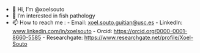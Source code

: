 - 👋 Hi, I’m @xoelsouto
- 👀 I’m interested in fish pathology
- 📫 How to reach me :
      - Email:         xoel.souto.guitian@usc.es
      - LinkedIn:      www.linkedin.com/in/xoelsouto
      - Orcid:         https://orcid.org/0000-0001-8660-5585
      - Researchgate:  https://www.researchgate.net/profile/Xoel-Souto

<!---
xoelsouto/xoelsouto is a ✨ special ✨ repository because its `README.md` (this file) appears on your GitHub profile.
You can click the Preview link to take a look at your changes.
--->
